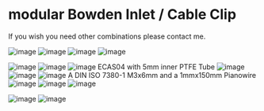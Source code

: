 # modular Bowden Inlet / Cable Clip

If you wish you need other combinations please contact me.

![image](https://github.com/walterwissmann/Roerich_64/assets/42293697/afb61b41-3667-4bac-a943-9fe228c3b2bd)
![image](https://github.com/walterwissmann/Roerich_64/assets/42293697/ab323218-6b85-463e-931e-08aa082f8c83)
![image](https://github.com/walterwissmann/Roerich_64/assets/42293697/65d61cfa-f415-42bc-b434-f03e89e48767)
![image](https://github.com/walterwissmann/Roerich_64/assets/42293697/c742e763-fac1-485b-93f1-752f816a1313)

![image](https://github.com/walterwissmann/Roerich_64/assets/42293697/7755b629-d07e-41c6-a12d-e9a4aa31ab8d)
![image](https://github.com/walterwissmann/Roerich_64/assets/42293697/5f354645-9806-411c-aa75-20c5d2623e01)
![image](https://github.com/walterwissmann/Roerich_64/assets/42293697/905bbebf-675e-41b4-b0c6-e35a5304e261)
ECAS04 with 5mm inner PTFE Tube
![image](https://github.com/walterwissmann/Roerich_64/assets/42293697/04bf5a56-c814-4292-9b8e-87b0ac1f6a93)
![image](https://github.com/walterwissmann/Roerich_64/assets/42293697/c607fa97-65ea-4f24-a794-d4e4153fe7d6)
![image](https://github.com/walterwissmann/Roerich_64/assets/42293697/ed52d50c-f755-4628-bf0c-0bb4669c161f)
A DIN ISO 7380-1 M3x6mm and a 1mmx150mm Pianowire
![image](https://github.com/walterwissmann/Roerich_64/assets/42293697/85beeb6e-0ed2-4771-a3b6-6b27af38f573)
![image](https://github.com/walterwissmann/Roerich_64/assets/42293697/736af6fd-28cf-4fe3-8aea-dc76f16fe06c)
![image](https://github.com/walterwissmann/Roerich_64/assets/42293697/9e0b3f11-9464-47f6-9615-5e38a0f90b32)


![image](https://github.com/walterwissmann/Roerich_64/assets/42293697/f9d26f05-f6e2-4413-bc36-7af7f92e3730)
![image](https://github.com/walterwissmann/Roerich_64/assets/42293697/dbfa1388-092d-4a7a-b89f-ae90f6749ee3)

